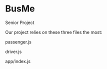 # BusMe
Senior Project

Our project relies on these three files the most:

passenger.js

driver.js

app/index.js
